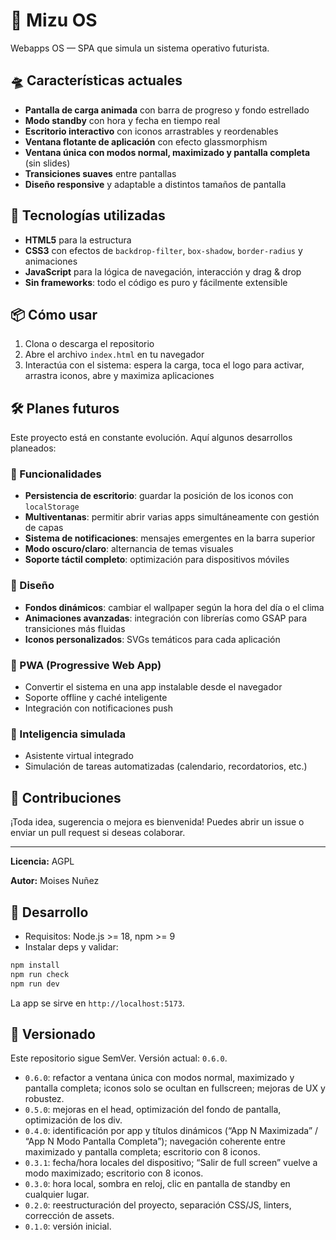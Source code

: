 # 🌌 Mizu OS

Webapps OS — SPA que simula un sistema operativo futurista.

## 🛸 Características actuales

- **Pantalla de carga animada** con barra de progreso y fondo estrellado
- **Modo standby** con hora y fecha en tiempo real
- **Escritorio interactivo** con iconos arrastrables y reordenables
- **Ventana flotante de aplicación** con efecto glassmorphism
- **Ventana única con modos normal, maximizado y pantalla completa** (sin slides)
- **Transiciones suaves** entre pantallas
- **Diseño responsive** y adaptable a distintos tamaños de pantalla

## 🚀 Tecnologías utilizadas

- **HTML5** para la estructura
- **CSS3** con efectos de `backdrop-filter`, `box-shadow`, `border-radius` y animaciones
- **JavaScript** para la lógica de navegación, interacción y drag & drop
- **Sin frameworks**: todo el código es puro y fácilmente extensible

## 📦 Cómo usar

1. Clona o descarga el repositorio
2. Abre el archivo `index.html` en tu navegador
3. Interactúa con el sistema: espera la carga, toca el logo para activar,
   arrastra iconos, abre y maximiza aplicaciones

## 🛠️ Planes futuros

Este proyecto está en constante evolución. Aquí algunos desarrollos planeados:

### 🔧 Funcionalidades

- **Persistencia de escritorio**: guardar la posición de los iconos con `localStorage`
- **Multiventanas**: permitir abrir varias apps simultáneamente con gestión de capas
- **Sistema de notificaciones**: mensajes emergentes en la barra superior
- **Modo oscuro/claro**: alternancia de temas visuales
- **Soporte táctil completo**: optimización para dispositivos móviles

### 🎨 Diseño

- **Fondos dinámicos**: cambiar el wallpaper según la hora del día o el clima
- **Animaciones avanzadas**: integración con librerías como GSAP para transiciones más fluidas
- **Iconos personalizados**: SVGs temáticos para cada aplicación

### 📱 PWA (Progressive Web App)

- Convertir el sistema en una app instalable desde el navegador
- Soporte offline y caché inteligente
- Integración con notificaciones push

### 🧠 Inteligencia simulada

- Asistente virtual integrado
- Simulación de tareas automatizadas (calendario, recordatorios, etc.)

## 🤝 Contribuciones

¡Toda idea, sugerencia o mejora es bienvenida! Puedes abrir un issue o enviar un pull request si deseas colaborar.

---

**Licencia:** AGPL

**Autor:** Moises Nuñez

## 🧪 Desarrollo

- Requisitos: Node.js >= 18, npm >= 9
- Instalar deps y validar:

```bash
npm install
npm run check
npm run dev
```

La app se sirve en `http://localhost:5173`.

## 🧭 Versionado

Este repositorio sigue SemVer. Versión actual: `0.6.0`.

- `0.6.0`: refactor a ventana única con modos normal, maximizado y pantalla completa; iconos solo se ocultan en fullscreen; mejoras de UX y robustez.
- `0.5.0`: mejoras en el head, optimización del fondo de pantalla, optimización de los div.
- `0.4.0`: identificación por app y títulos dinámicos (“App N Maximizada” / “App N Modo Pantalla Completa”); navegación coherente entre maximizado y pantalla completa; escritorio con 8 iconos.
- `0.3.1`: fecha/hora locales del dispositivo; “Salir de full screen” vuelve a modo maximizado; escritorio con 8 iconos.
- `0.3.0`: hora local, sombra en reloj, clic en pantalla de standby en cualquier lugar.
- `0.2.0`: reestructuración del proyecto, separación CSS/JS, linters, corrección de assets.
- `0.1.0`: versión inicial.
